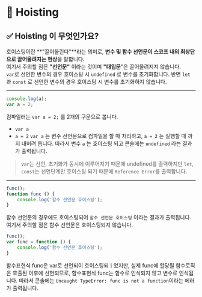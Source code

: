 # 📌 Hoisting
## ✅ Hoisting 이 무엇인가요?
호이스팅이란 **"끌어올린다"**라는 의미로, **변수 및 함수 선언문이 스코프 내의 최상단으로 끌어올려지는 현상**을 말합니다.<br />
여기서 주의할 점믄 **"선언문"** 이라는 것이며 **"대입문**"은 끌어올려지지 않습니다.
<br />
`var`로 선언한 변수의 경우 호이스팅 시 `undefined` 로 변수를 초기화합니다. 반면 `let` 과 `const` 로 선언한 변수의 경우 호이스팅 시 변수를 초기화하지 않습니다.
***
```javascript
console.log(a);
var a = 2;
```
컴파일러는 `var a = 2;` 를 2개의 구문으로 봅니다.
- `var a`
- `a = 2`
`var a` 는 변수 선언문으로 컴파일을 할 때 처리하고, `a = 2` 는 실행할 때 까지 내버려 둡니다. 따라서 변수 `a` 는 호이스팅 되고 콘솔에는 `undefined` 라는 결과가 출력됩니다.
> `var`는 선언, 초기화가 동시에 이루어지기 때문에 undefined를 출력하지만 `let`, `const`는 선언단계만 호이스팅 되기 때문에 `Reference Error`를 출력합니다.
***
```javascript
func();
function func () {
    console.log('함수 선언문 호이스팅');
}
```
함수 선언문의 경우에도 호이스팅되어 `함수 선언문 호이스팅` 이라는 결과가 출력됩니다.<br />
여기서 주의할 점은 함수 선언문은 호이스팅되지 않습니다.
```javascript
func();
var func = function () {
    console.log('함수 선언문 호이스팅');
}
```
함수표현식  func은 var로 선언되이 호이스팅되ㅣ었지만, 실제 func에 할당될 함수로직은 호출된 이후에 선헌되므로, 함수표현식 func는 함수로 인식되지 않고 변수로 인식됩니다. 따라서 콘솔에는 `Uncaught TypeError: func is not a function`이라는 에러가 출력됩니다.